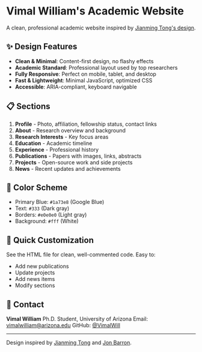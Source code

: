 # Vimal William's Academic Website

A clean, professional academic website inspired by [Jianming Tong's design](https://jianmingtong.github.io/).

## ✨ Design Features

- **Clean & Minimal**: Content-first design, no flashy effects
- **Academic Standard**: Professional layout used by top researchers
- **Fully Responsive**: Perfect on mobile, tablet, and desktop
- **Fast & Lightweight**: Minimal JavaScript, optimized CSS
- **Accessible**: ARIA-compliant, keyboard navigable

## 📋 Sections

1. **Profile** - Photo, affiliation, fellowship status, contact links
2. **About** - Research overview and background
3. **Research Interests** - Key focus areas
4. **Education** - Academic timeline
5. **Experience** - Professional history
6. **Publications** - Papers with images, links, abstracts
7. **Projects** - Open-source work and side projects
8. **News** - Recent updates and achievements

## 🎨 Color Scheme

- Primary Blue: `#1a73e8` (Google Blue)
- Text: `#333` (Dark gray)
- Borders: `#e0e0e0` (Light gray)
- Background: `#fff` (White)

## 🚀 Quick Customization

See the HTML file for clean, well-commented code. Easy to:
- Add new publications
- Update projects
- Add news items
- Modify sections

## 📧 Contact

**Vimal William**
Ph.D. Student, University of Arizona
Email: vimalwilliam@arizona.edu
GitHub: [@VimalWill](https://github.com/VimalWill)

---

Design inspired by [Jianming Tong](https://jianmingtong.github.io/) and [Jon Barron](https://jonbarron.info/).
